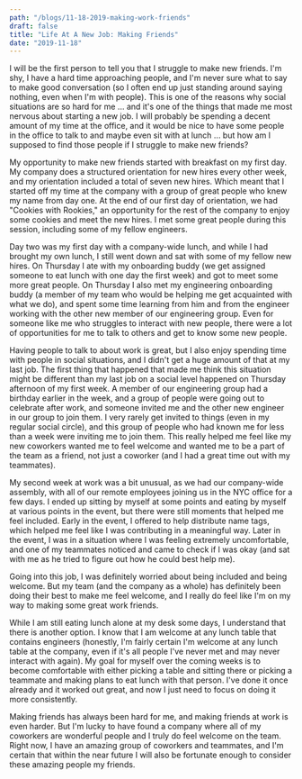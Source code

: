 ```yaml
---
path: "/blogs/11-18-2019-making-work-friends"
draft: false 
title: "Life At A New Job: Making Friends"
date: "2019-11-18"
---
```



I will be the first person to tell you that I struggle to make new friends. I'm shy, I have a hard time approaching people, and I'm never sure what to say to make good conversation (so I often end up just standing around saying nothing, even when I'm with people). This is one of the reasons why social situations are so hard for me ... and it's one of the things that made me most nervous about starting a new job. I will probably be spending a decent amount of my time at the office, and it would be nice to have some people in the office to talk to and maybe even sit with at lunch ... but how am I supposed to find those people if I struggle to make new friends? 

My opportunity to make new friends started with breakfast on my first day. My company does a structured orientation for new hires every other week, and my orientation included a total of seven new hires. Which meant that I started off my time at the company with a group of great people who knew my name from day one. At the end of our first day of orientation, we had "Cookies with Rookies,"  an opportunity for the rest of the company to enjoy some cookies and meet the new hires. I met some great people during this session, including some of my fellow engineers.

Day two was my first day with a company-wide lunch, and while I had brought my own lunch, I still went down and sat with some of my fellow new hires. On Thursday I ate with my onboarding buddy (we get assigned someone to eat lunch with one day the first week) and got to meet some more great people. On Thursday I also met my engineering onboarding buddy (a member of my team who would be helping me get acquainted with what we do), and spent some time learning from him and from the engineer working with the other new member of our engineering group. Even for someone like me who struggles to interact with new people, there were a lot of opportunities for me to talk to others and get to know some new people.

Having people to talk to about work is great, but I also enjoy spending time with people in social situations, and I didn't get a huge amount of that at my last job. The first thing that happened that made me think this situation might be different than my last job on a social level happened on Thursday afternoon of my first week. A member of our engineering group had a birthday earlier in the week, and a group of people were going out to celebrate after work, and someone invited me and the other new engineer in our group to join them. I very rarely get invited to things (even in my regular social circle), and this group of people who had known me for less than a week were inviting me to join them. This really helped me feel like my new coworkers wanted me to feel welcome and wanted me to be a part of the team as a friend, not just a coworker (and I had a great time out with my teammates).

My second week at work was a bit unusual, as we had our company-wide assembly, with all of our remote employees joining us in the NYC office for a few days. I ended up sitting by myself at some points and eating by myself at various points in the event, but there were still moments that helped me feel included. Early in the event, I offered to help distribute name tags, which helped me feel like I was contributing in a meaningful way. Later in the event, I was in a situation where I was feeling extremely uncomfortable, and one of my teammates noticed and came to check if I was okay (and sat with me as he tried to figure out how he could best help me).

Going into this job, I was definitely worried about being included and being welcome. But my team (and the company as a whole) has definitely been doing their best to make me feel welcome, and I really do feel like I'm on my way to making some great work friends.

While I am still eating lunch alone at my desk some days, I understand that there is another option. I know that I am welcome at any lunch table that contains engineers (honestly, I'm fairly certain I'm welcome at any lunch table at the company, even if it's all people I've never met and may never interact with again). My goal for myself over the coming weeks is to become comfortable with either picking a table and sitting there or picking a teammate and making plans to eat lunch with that person. I've done it once already and it worked out great, and now I just need to focus on doing it more consistently.

Making friends has always been hard for me, and making friends at work is even harder. But I'm lucky to have found a company where all of my coworkers are wonderful people and I truly do feel welcome on the team. Right now, I have an amazing group of coworkers and teammates, and I'm certain that within the near future I will also be fortunate enough to consider these amazing people my friends.